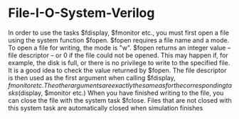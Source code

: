 # File-I-O-System-Verilog
In order to use the tasks $fdisplay, $fmonitor etc., you must first open a file using the system function $fopen.  $fopen requires a file name and a mode. To open a file for writing, the mode is "w". $fopen returns an integer value – file descriptor – or 0 if the file could not be opened. This may happen if, for example, the disk is full, or there is no privilege to write to the specified file. It is a good idea to check the value returned by $fopen.  The file descriptor is then used as the first argument when calling $fdisplay, $fmonitor etc. The other arguments are exactly the same as for the corresponding tasks ($display, $monitor etc.)  When you have finished writing to the file, you can close the file with the system task $fclose. Files that are not closed with this system task are automatically closed when simulation finishes
